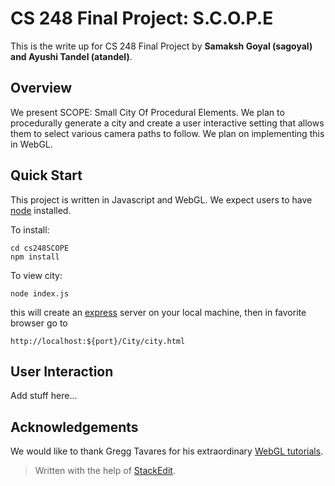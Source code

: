 
# CS 248 Final Project: S.C.O.P.E

This is the write up for CS 248 Final Project by **Samaksh Goyal (sagoyal) and Ayushi Tandel (atandel)**.

 
## Overview

We present SCOPE: Small City Of Procedural Elements. We plan to procedurally generate a city and create a user interactive setting that allows them to select various camera paths to follow. We plan on implementing this in WebGL.  

## Quick Start
This project is written in Javascript and WebGL. We expect users to have [node](https://nodejs.org/en/download/) installed.

To install:
```
cd cs248SCOPE
npm install
```
To view city:
```
node index.js
```
this will create an [express](https://expressjs.com/) server on your local machine, then in favorite browser go to 
```
http://localhost:${port}/City/city.html
```


## User Interaction

Add stuff here...

## Acknowledgements

We would like to thank Gregg Tavares for his extraordinary [WebGL tutorials](https://webgl2fundamentals.org/).


> Written with the help of [StackEdit](https://stackedit.io/).